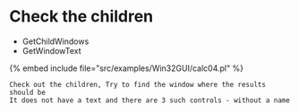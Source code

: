 # Check the children

* GetChildWindows
* GetWindowText

{% embed include file="src/examples/Win32GUI/calc04.pl" %}

```
Check out the children, Try to find the window where the results should be
It does not have a text and there are 3 such controls - without a name
```


